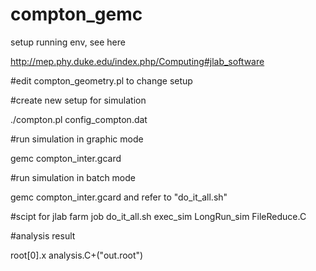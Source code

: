 # compton_gemc

setup running env, see here

http://mep.phy.duke.edu/index.php/Computing#jlab_software

#edit compton_geometry.pl to change setup

#create new setup for simulation

./compton.pl config_compton.dat

#run simulation in graphic mode

gemc compton_inter.gcard

#run simulation in batch mode

gemc compton_inter.gcard
and refer to "do_it_all.sh"

#scipt for jlab farm job
do_it_all.sh
exec_sim
LongRun_sim
FileReduce.C

#analysis result

root[0].x analysis.C+("out.root")







